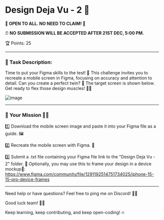 # Design Deja Vu - 2 👀

**🚀 OPEN TO ALL. NO NEED TO CLAIM! 🚀**

⏰ **NO SUBMISSION WILL BE ACCEPTED AFTER 21ST DEC, 5:00 PM.**

🏆 Points: 25

---

### 🎯 Task Description:

Time to put your Figma skills to the test! 💪 This challenge invites you to recreate a mobile screen in Figma, focusing on accuracy and attention to detail. Can you create a perfect twin? 🤔 The target screen is shown below. Get ready to flex those design muscles! 🏋️‍♀️

![image](https://github.com/user-attachments/assets/39bd86e7-d705-4bb3-bd72-edf4b118b100)



---

### 🎯 Your Mission 🕵️‍♂️
1️⃣ Download the mobile screen image and paste it into your Figma file as a guide. 🖼️

2️⃣ Recreate the mobile screen with Figma. 🎨

3️⃣ Submit a .txt file containing your Figma file link to the "Design Deja Vu - 2" folder. 📂
Optionally, you may use this to frame your design in a device mockup📱: https://www.figma.com/community/file/1291192514751734025/iphone-15-15-pro-device-frames 

---

Need help or have questions? Feel free to ping me on Discord! 💬💡

Good luck team! 💪🔥

Keep learning, keep contributing, and keep open-coding! 🔥
